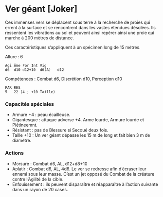 
# Ver géant [Joker]
Ces immenses vers se déplacent sous terre à la recherche de proies qui errent à la surface et se rencontrent dans les vastes étendues désolées. Ils ressentent les vibrations au sol et peuvent ainsi repérer ainsi une proie qui marche à 200 mètres de distance.

Ces caractéristiques s’appliquent à un spécimen long de 15 mètres.

Allure : 6

	Agi	Âme	For	Int	Vig
	d6	d10	d12+10	d6(A)	d12

Compétences : Combat d6, Discrétion d10, Perception d10

	PAR	RES
	5	22 (4 ; +10 Taille)

### Capacités spéciales
- Armure +4 : peau écailleuse.
- Gigantesque : attaque adverse +4. Arme lourde, Armure lourde et Piétineemnt. 
- Résistant : pas de Blessure si Secoué deux fois.
- Taille +10 : Un ver géant dépasse les 15 m de long et fait bien 3 m de diamètre.

### Actions
- Morsure : Combat d6, AL, d12+d8+10
- Aplatir : Combat d6, AL, 4d6. Le ver se redresse afin d’écraser leur ennemi sous leur masse. C’est un jet opposé du Combat de la créature contre l’Agilité de la cible.
- Enfouissement : ils peuvent disparaître et réapparaître à l’action suivante dans un rayon de 20 cases.
